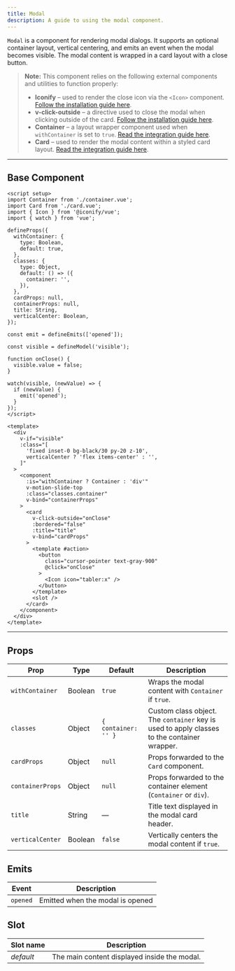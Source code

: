 ```yaml
---
title: Modal
description: A guide to using the modal component.
---
```


`Modal` is a component for rendering modal dialogs. It supports an optional container layout, vertical centering, and emits an event when the modal becomes visible. The modal content is wrapped in a card layout with a close button.

> **Note:** This component relies on the following external components and utilities to function properly:
> * **Iconify** – used to render the close icon via the `<Icon>` component. [Follow the installation guide here](https://iconify.design/docs/icon-components/vue/).
> * **v-click-outside** – a directive used to close the modal when clicking outside of the card. [Follow the installation guide here](https://www.npmjs.com/package/v-click-outside).
> * **Container** – a layout wrapper component used when `withContainer` is set to `true`. [Read the integration guide here](/components/container).
> * **Card** – used to render the modal content within a styled card layout. [Read the integration guide here](/components/card).

---

## Base Component

```vue
<script setup>
import Container from './container.vue';
import Card from './card.vue';
import { Icon } from '@iconify/vue';
import { watch } from 'vue';

defineProps({
  withContainer: {
    type: Boolean,
    default: true,
  },
  classes: {
    type: Object,
    default: () => ({
      container: '',
    }),
  },
  cardProps: null,
  containerProps: null,
  title: String,
  verticalCenter: Boolean,
});

const emit = defineEmits(['opened']);

const visible = defineModel('visible');

function onClose() {
  visible.value = false;
}

watch(visible, (newValue) => {
  if (newValue) {
    emit('opened');
  }
});
</script>

<template>
  <div
    v-if="visible"
    :class="[
      'fixed inset-0 bg-black/30 py-20 z-10',
      verticalCenter ? 'flex items-center' : '',
    ]"
  >
    <component
      :is="withContainer ? Container : 'div'"
      v-motion-slide-top
      :class="classes.container"
      v-bind="containerProps"
    >
      <card
        v-click-outside="onClose"
        :bordered="false"
        :title="title"
        v-bind="cardProps"
      >
        <template #action>
          <button
            class="cursor-pointer text-gray-900"
            @click="onClose"
          >
            <Icon icon="tabler:x" />
          </button>
        </template>
        <slot />
      </card>
    </component>
  </div>
</template>
```

---

## Props

| Prop             | Type    | Default             | Description                                                          |
| ---------------- | ------- | ------------------- | -------------------------------------------------------------------- |
| `withContainer`  | Boolean | `true`              | Wraps the modal content with `Container` if `true`.              |
| `classes`        | Object  | `{ container: '' }` | Custom class object. The `container` key is used to apply classes to the container wrapper. |
| `cardProps`      | Object  | `null`              | Props forwarded to the `Card` component.                         |
| `containerProps` | Object  | `null`              | Props forwarded to the container element (`Container` or `div`). |
| `title`          | String  | —                   | Title text displayed in the modal card header.                       |
| `verticalCenter` | Boolean | `false`             | Vertically centers the modal content if `true`.                      |

## Emits

| Event    | Description                      |
| -------- | -------------------------------- |
| `opened` | Emitted when the modal is opened |

## Slot

| Slot name | Description                                  |
| --------- | -------------------------------------------- |
| *default* | The main content displayed inside the modal. |